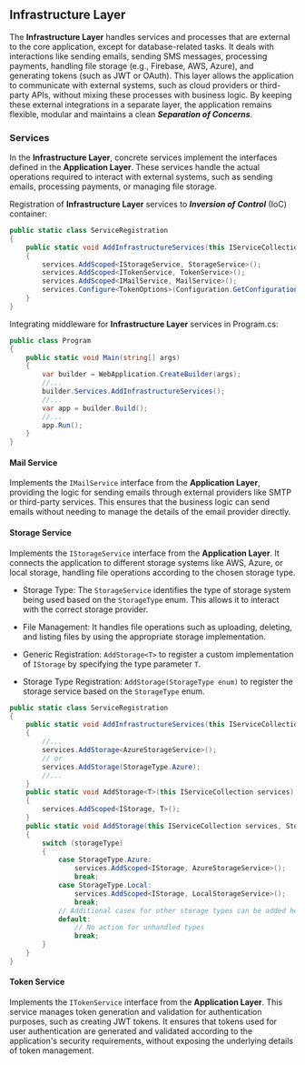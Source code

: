 ## Infrastructure Layer

The **Infrastructure Layer** handles services and processes that are external to the core application, except for database-related tasks. It deals with interactions like sending emails, sending SMS messages, processing payments, handling file storage (e.g., Firebase, AWS, Azure), and generating tokens (such as JWT or OAuth). This layer allows the application to communicate with external systems, such as cloud providers or third-party APIs, without mixing these processes with business logic. By keeping these external integrations in a separate layer, the application remains flexible, modular and maintains a clean **_Separation of Concerns_**.

### Services

In the **Infrastructure Layer**, concrete services implement the interfaces defined in the **Application Layer**. These services handle the actual operations required to interact with external systems, such as sending emails, processing payments, or managing file storage.

Registration of **Infrastructure Layer** services to **_Inversion of Control_** (IoC) container:

```csharp
public static class ServiceRegistration
{
    public static void AddInfrastructureServices(this IServiceCollection services)
    {
        services.AddScoped<IStorageService, StorageService>();
        services.AddScoped<ITokenService, TokenService>();
        services.AddScoped<IMailService, MailService>();
        services.Configure<TokenOptions>(Configuration.GetConfigurationRoot.GetSection(TokenOptions.Options));
    }
}
```

Integrating middleware for **Infrastructure Layer** services in Program.cs:

```csharp
public class Program
{
    public static void Main(string[] args)
    {
        var builder = WebApplication.CreateBuilder(args);
        //...
        builder.Services.AddInfrastructureServices();
        //...
        var app = builder.Build();
        //...
        app.Run();
    }
}
```

#### Mail Service

Implements the `IMailService` interface from the **Application Layer**, providing the logic for sending emails through external providers like SMTP or third-party services. This ensures that the business logic can send emails without needing to manage the details of the email provider directly.

#### Storage Service

Implements the `IStorageService` interface from the **Application Layer**. It connects the application to different storage systems like AWS, Azure, or local storage, handling file operations according to the chosen storage type.

- Storage Type: The `StorageService` identifies the type of storage system being used based on the `StorageType` enum. This allows it to interact with the correct storage provider.

- File Management: It handles file operations such as uploading, deleting, and listing files by using the appropriate storage implementation.

- Generic Registration: `AddStorage<T>` to register a custom implementation of `IStorage` by specifying the type parameter `T`.

- Storage Type Registration: `AddStorage(StorageType enum)` to register the storage service based on the `StorageType` enum.

```csharp
public static class ServiceRegistration
{
    public static void AddInfrastructureServices(this IServiceCollection services)
    {
        //...
        services.AddStorage<AzureStorageService>();
        // or
        services.AddStorage(StorageType.Azure);
        //...
    }
    public static void AddStorage<T>(this IServiceCollection services) where T : Storage, IStorage
    {
        services.AddScoped<IStorage, T>();
    }
    public static void AddStorage(this IServiceCollection services, StorageType storageType)
    {
        switch (storageType)
        {
            case StorageType.Azure:
                services.AddScoped<IStorage, AzureStorageService>();
                break;
            case StorageType.Local:
                services.AddScoped<IStorage, LocalStorageService>();
                break;
            // Additional cases for other storage types can be added here
            default:
                // No action for unhandled types
                break;
        }
    }
}

```

#### Token Service

Implements the `ITokenService` interface from the **Application Layer**. This service manages token generation and validation for authentication purposes, such as creating JWT tokens. It ensures that tokens used for user authentication are generated and validated according to the application's security requirements, without exposing the underlying details of token management.
